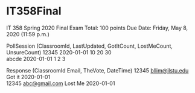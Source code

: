 # IT358Final
IT 358 Spring 2020 Final Exam
Total: 100 points
Due Date: Friday, May 8, 2020 (11:59 p.m.)

PollSession	(ClassroomId, 	LastUpdated, 	GotItCount, LostMeCount, UnsureCount)
				12345			2020-01-01		10			20				30							
				abcde			2020-01-01		1			2				3							
 
Response	(ClassroomId 	Email, 				TheVote, 		DateTime)
			12345			bllim@ilstu.edu 	Got it 			2020-01-01 	
			12345			abc@gmail.com 	Lost Me			2020-01-01		


